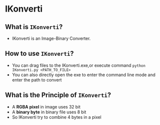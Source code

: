 # IKonverti
## What is `IKonverti`?
* IKonverti is an Image-Binary Converter.
## How to use `IKonverti`?
* You can drag files to the IKonverti.exe,or execute command `python IKonverti.py <PATH_TO_FILE>`
* You can also directly open the exe to enter the command line mode and enter the path to convert
## What is the Principle of `IKonverti`?
* A **RGBA pixel** in image uses 32 bit
* A **binary byte** in binary file uses 8 bit
* So IKonverti try to combine 4 bytes in a pixel